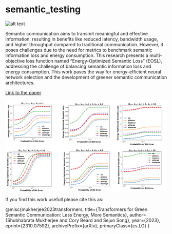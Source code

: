 # semantic_testing
![alt text](https://github.com/shubha07m/semantic_testing/blob/main/dogs.png)

Semantic communication aims to transmit meaningful and effective information, resulting in benefits like reduced latency, bandwidth usage, and higher throughput compared to traditional communication. However, it poses challenges due to the need for metrics to benchmark semantic information loss and energy consumption. This research presents a multi-objective loss function named “Energy-Optimized Semantic Loss” (EOSL), addressing the challenge of balancing semantic information loss and energy consumption. This work paves the way for energy-efficient neural network selection and the development of greener semantic communication architectures.

[Link to the paper](https://arxiv.org/abs/2310.07592)

![alt text](https://github.com/shubha07m/Energy-optimized-semantic-loss/blob/main/eosl_all.png)

If you find  this work usefull please cite this as:

@misc{mukherjee2023transformers,
      title={Transformers for Green Semantic Communication: Less Energy, More Semantics}, 
      author={Shubhabrata Mukherjee and Cory Beard and Sejun Song},
      year={2023},
      eprint={2310.07592},
      archivePrefix={arXiv},
      primaryClass={cs.LG}
}

